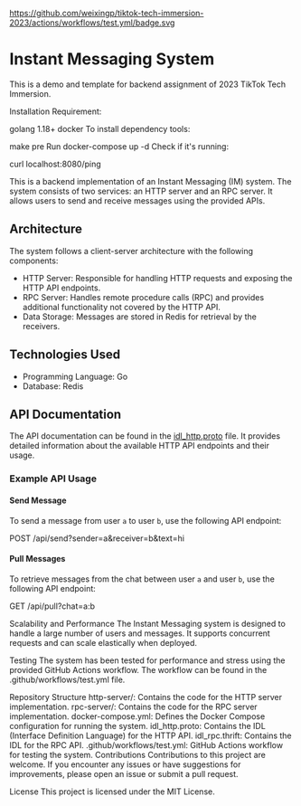 https://github.com/weixingp/tiktok-tech-immersion-2023/actions/workflows/test.yml/badge.svg

# Instant Messaging System

This is a demo and template for backend assignment of 2023 TikTok Tech Immersion.

Installation
Requirement:

golang 1.18+
docker
To install dependency tools:

make pre
Run
docker-compose up -d
Check if it's running:

curl localhost:8080/ping


This is a backend implementation of an Instant Messaging (IM) system. The system consists of two services: an HTTP server and an RPC server. It allows users to send and receive messages using the provided APIs.

## Architecture

The system follows a client-server architecture with the following components:

- HTTP Server: Responsible for handling HTTP requests and exposing the HTTP API endpoints.
- RPC Server: Handles remote procedure calls (RPC) and provides additional functionality not covered by the HTTP API.
- Data Storage: Messages are stored in Redis for retrieval by the receivers.

## Technologies Used

- Programming Language: Go
- Database: Redis

## API Documentation

The API documentation can be found in the [idl_http.proto](idl_http.proto) file. It provides detailed information about the available HTTP API endpoints and their usage.

### Example API Usage

#### Send Message

To send a message from user `a` to user `b`, use the following API endpoint:

POST /api/send?sender=a&receiver=b&text=hi


#### Pull Messages

To retrieve messages from the chat between user `a` and user `b`, use the following API endpoint:

GET /api/pull?chat=a:b

Scalability and Performance
The Instant Messaging system is designed to handle a large number of users and messages. It supports concurrent requests and can scale elastically when deployed.

Testing
The system has been tested for performance and stress using the provided GitHub Actions workflow. The workflow can be found in the .github/workflows/test.yml file.

Repository Structure
http-server/: Contains the code for the HTTP server implementation.
rpc-server/: Contains the code for the RPC server implementation.
docker-compose.yml: Defines the Docker Compose configuration for running the system.
idl_http.proto: Contains the IDL (Interface Definition Language) for the HTTP API.
idl_rpc.thrift: Contains the IDL for the RPC API.
.github/workflows/test.yml: GitHub Actions workflow for testing the system.
Contributions
Contributions to this project are welcome. If you encounter any issues or have suggestions for improvements, please open an issue or submit a pull request.

License
This project is licensed under the MIT License.